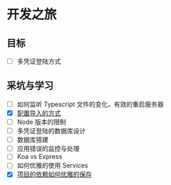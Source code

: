 # 开发之旅

## 目标

- [ ] 多凭证登陆方式

## 采坑与学习

- [ ] 如何监听 Typescript 文件的变化，有效的重启服务器
- [x] [配置导入的方式](./notes/config.md)
- [ ] Node 版本的限制
- [ ] 多凭证登陆的数据库设计
- [ ] 数据库搭建
- [ ] 应用错误的监控与处理
- [ ] Koa vs Express
- [ ] 如何优雅的使用 Services
- [x] [项目的依赖如何优雅的保存](./notes/how-to-save-node-global-variable-no-saved-in-global.md)
